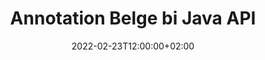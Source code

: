 ---
############################# Static ############################
layout: "product"
date: 2022-02-23T12:00:00+02:00
draft: false

product: "Annotation"
product_tag: "annotation"
platform: "Java"
platform_tag: "java"

############################# Head ############################
head_title: "Java Document Annotation API | Wêneyên PDF Word Excel PPTX Binêrin û Bişopînin"
head_description: "Java Document Annotation API. Formatên pelê PDF Word DOCX, Excel XLSX, PPTX, EML EMLX, VSS VSD, OTP, CAD û pelên wêneyê bibînin, etîket bikin, şîrove bikin û şîrove bikin."

############################# Header ##########################
title: "Annotation Belge bi Java API"
description: "Serlêdanên Java-yê bi kapasîteyên ku hûn PDF, HTML, MS Office û formatên din ên belgeyê bibînin û şîrove bikin bêyî sazkirina nermalava derveyî saz bikin."
button:
    enable: true
    icon: "fas fa-arrow-down"
    label: "Daxistina Doza Belaş"
    link: "https://downloads.groupdocs.com/annotation/java"

############################# SubMenu #########################
submenu:
    enable: true
    
    left:
        img_alt: "GroupDocs.Annotation for Java"
        image: "https://www.groupdocs.cloud/templates/groupdocs/images/product-logos/groupdocs-annotation-java.png"
        product: "GroupDocs.Annotation"
        platform: "Java"

    middle:
        button:
            # button loop
            - link: "#features"
              text: "Features"

            # button loop
            - link: "https://products.groupdocs.app/annotation"
              text: "Demos Bijî"

            # button loop
            - link: "https://purchase.groupdocs.com/pricing/annotation/java"
              text: "Pricing"

    right:
        link_download: "https://downloads.groupdocs.com/annotation"
        link_learn: "https://docs.groupdocs.com/annotation/java/"
        link_buy: "https://purchase.groupdocs.com"

############################# Overview ############################
overview:
    enable: true
    content: |
      GroupDocs.Annotation Java API hilberek e ku dihêle hûn li ser platform û pergalên xebitandinê yên cihêreng, wek Android, MacOS, Linux, Windows, bi annotations di belgeyan de bixebitin. GroupDocs.Annotation pirtûkxaneyek bi API-ya hêsan peyda dike ku gelek avantajan dide: mînakî, heke hûn hewce ne ku daneyan nehênî bihêlin an hilbijêrin ku hûn çiqas hêz hewce ne ku hûn bi pirtûkxaneyê re bixebitin, an jî qismî xebatê bi şîroveyan re biguhezînin, pirtûkxane pir e. sivik û nerm.

      GroupDocs.Annotation ji bo Java API destûrê dide te ku hûn bi celebên annotasyonan re bixebitin, ku tê de hene: Nivîs, Polyline, Herêm, Binxêz, Xal, Nîşan, Tîrek, Ellipse, Veguheztina Nivîsan, Dûrbûn, Qada Nivîsê, Reaksiyona Çavkaniyê hwd. Û piraniya wan piştgirî dike. formatên belgeyên populer ên wekî: PDF, HTML, Microsoft Office Word, pelgeyên Excel, pêşandanên PowerPoint, Visio, e-nameyên Outlook, wêne, metafil, xêzkirina CAD û cûrbecûr formên din. API îmkana wergirtina hûrguliyên rûpelên belgeyê peyda dike û piştgirî û hinardekirina annotasyonê ji pelên PDF-ê re dike.

      Bi karanîna pirtûkxaneyê, hûn dikarin [lê zêde bikin](/annotation/java/bmp/), [biguherîne](/annotation/java/bmp/), [derxistin](/annotation/java/bmp/) û [jêbirin](/annotation/java/bmp/) annotasyonên ji belgeyan, belgeyan bizivirînin, çareseriya piçûkan biguhezînin û ev ne navnîşek tevahî ya hemî îmkanan e. Di heman demê de ew komek berfireh a tiştên daneyê pêşkêşî dike da ku taybetmendiyên annotasyonê li gorî daxwazên we di nav hemî formatên belgeyên piştgirî de xweş bike.

      Karkirina bi GroupDocs.Annotation ji bo Java API pir hêsan e û tenê ji çend gavên bingehîn pêk tê. Di destpêkê de hûn hewce ne ku destûrnameyek saz bikin, dûv re pelê ku hûn dixwazin pê re bixebitin hilbijêrin, dûv re bi rengek hûrguliyên belgeyê manîpule bikin ( jêbirin / biguherînin / derxin / jêbirin) û encamê hilînin. Ji bo bêtir agahdarî ji kerema xwe li hilberê [belge](https://docs.groupdocs.com/annotation/java/getting-started/) an [nimûneyên](https://github.com/groupdocs-annotation/GroupDocs.Annotation-for-Java) danîn.
      
      GroupDocs.Annotation bi rêkûpêk tê nûve kirin û ji xerîdarên xwe re piştgirî peyda dike, hûn her gav bi xêr hatin ku hûn pirsan ji me bikin an ramanên xwe bişînin an jî li ser hewcedariyên xwe yên ji bo tiştek nû ji me re vebêjin û em ê bi kêfxweşî wê di guhertoyên xwe yên nû de bicîh bikin.
    tabs:
      enable: true
      
      ## TAB ONE ##
      tab_one:
        description: |
          Li jêr nihêrînek GroupDocs.Annotation ji bo Java ye:
      
        right:
          enable: true
          icon: "fab fa-html5"
          title:  Têgihiştinî
          content: |
            * Annotations lê zêde bike
            * Export Annotations 
            * Annotations Import
            * Reply Based Comments
            * Compatibility Annotation
      
      ## TAB TWO ##
      tab_two:
        description: |
          GroupDocs.Annotation ji bo Java-yê hemî [formên pelên pelgeyê yên populer piştgirî dike](https://docs.groupdocs.com/annotation/java/supported-document-formats/) di nav de: Microsoft Office, PDF, wêne û gelekên din.

        left:
          enable: true
          table:
            # table loop
            - title: "Microsoft Office Formats"
              content: |
                * **Word**: [DOC](/annotation/java/doc/), [DOCX](/annotation/java/docx/), [DOCM](/annotation/java/docm/), [DOT](/annotation/java/dot/), [DOTX](/annotation/java/dotx/), [RTF](/annotation/java/rtf/)
                * **Excel**: [XLS](/annotation/java/xls/), [XLSX](/annotation/java/xlsx/), [XLSB](/annotation/java/xlsb/), [XLSM](/annotation/java/xlsm/)
                * **PowerPoint**: [PPT](/annotation/java/ppt/), [PPTX](/annotation/java/pptx/), [PPS](/annotation/java/pps/), [PPSX](/annotation/java/ppsx/), [POTM](/annotation/java/potm/), [POTX](/annotation/java/potx/), [PPSM](/annotation/java/ppsm/), [PPTM](/annotation/java/pptm/), [WMF](/annotation/java/wmf/), [EMF](/annotation/java/emf/)
                * **Outlook**: [EML](/annotation/java/eml/), [EMLX](/annotation/java/emlx/), [MSG](/annotation/java/msg/)
                * **Visio**: [VSS](/annotation/java/vss/), [VST](/annotation/java/vst/), [VSD](/annotation/java/vsd/), [VSDX](/annotation/java/vsdx/), [VSX](/annotation/java/vsx/)

        right:
          enable: true
          table:
            # table loop
            - title: "Other Formats"
              content: |
                * **Portable**: [PDF](/annotation/java/pdf/) (PDF/A-1a, PDF/A-1b, PDF/A-2a)
                * **OpenDocument**: [ODT](/annotation/java/odt/), [ODS](/annotation/java/ods/), [ODP](/annotation/java/odp/)
                * **Images**: [BMP](/annotation/java/bmp/), [JPG](/annotation/java/jpg/), [JPEG](/annotation/java/jpeg/), [TIFF](/annotation/java/tiff/), [TIF](/annotation/java/tif/), [PNG](/annotation/java/png/), [GIF](/annotation/java/gif/), [DCM](/annotation/java/dcm/), [DICOM](/annotation/java/dicom/)
                * **AutoCAD**: [DWG](/annotation/java/dwg/), [DXF](/annotation/java/dxf/), [CAD](/annotation/java/cad/)
                * **Other**: [HTM](/annotation/java/htm/), [HTML](/annotation/java/html/), [CSV](/annotation/java/csv/), [DJVU](/annotation/java/djvu/), [OTP](/annotation/java/otp/), [OTT](/annotation/java/ott/)

      ## TAB THREE ##
      tab_three:
        description: |
          GroupDocs.Annotation ji bo Java-yê pergalên xebitandinê, çarçove û rêveberên pakêtê yên jêrîn piştgirî dike:
        
        left:
          enable: true
          table:
            # table loop
            - icon: "fab fa-windows"
              title:  Pergalên Xebatê
              content: |
                * Microsoft Windows Desktop
                * Microsoft Windows Server
                * Linux
                * MacOS

            # table loop
            - icon: "fas fa-code"
              title:  Çarçoveyên Piştgirî
              content: |
                * Java 7 (1.7) and above

        right:
          enable: true
          table:
            # table loop
            - icon: "fas fa-cogs"
              title:  Jîngehên Pêşveçûn
              content: |
                * NetBeans
                * IntelliJ IDEA
                * Eclipse

            # table loop
            - icon: "fas fa-tools"
              title:  Amûra Xweseriya Avakirinê
              content: |
                * Maven

############################# Features ############################
features:
    enable: true
    title: GroupDocs.Annotation ji bo Taybetmendiyên Java

    feature:
      # feature loop
      - icon: "fas fa-copy"
        link: "https://docs.groupdocs.com/annotation/java/add-area-annotation/"
        content: Di Belgeyê de Şîrovekirina Herêmê zêde bikin û Şîroveyên Hêsan û Nested ve girêdin

      # feature loop
      - icon: "fas fa-eye"
        link: "https://docs.groupdocs.com/annotation/java/add-arrow-annotation/"
        content: Bi karanîna Şîrovekirina Tîrê nîşanî naverokek taybetî bidin

      # feature loop
      - icon: "fas fa-bolt"
        link: "https://docs.groupdocs.com/annotation/java/add-watermark-annotation/"
        content: Nîşaneyên Nivîsar li PDF, Slides, Xebatkarên Excel, Wêne û Diagramên li Pozîsyona Angledî bicîh bikin
      
      # feature loop
      - icon: "fas fa-file-powerpoint"
        link: "https://docs.groupdocs.com/annotation/java/add-point-annotation/"
        content: Di Belgeyê de bi karanîna Annotationa Xalê Şîroveyên Pêşkêşkirî li cîhek Belgeyê zêde bikin

      # feature loop
      - icon: "fas fa-code"
        link: "https://docs.groupdocs.com/annotation/java/add-polyline-annotation/"
        content: Annotasyona Polyline bikar bînin da ku Rêzeya Beşên Xêz, Parçeyên Arc an jî herduyan girêbidin

      # feature loop
      - icon: "fas fa-cloud"
        link: "https://docs.groupdocs.com/annotation/java/add-ellipse-annotation/"
        content: Annotation Ellipse li PDF, Belgeyên Peyv, Spreadsheets, Pêşkêşan, Diagram û Wêneyan zêde bikin

      # feature loop
      - icon: "fas fa-remove-format"
        link: "https://docs.groupdocs.com/annotation/java/add-watermark-annotation/"
        content: Ji bo PDF, PowerPoint, Excel, Wêne û Diagraman Nîşanên Angled lê zêde bikin

      # feature loop
      - icon: "fas fa-comment-slash"
        link: "https://docs.groupdocs.com/annotation/java/add-underline-annotation/"
        content: Di Nûnertiya Wêne ya Belgeyekê de Koordînatên Şîrovekirina Nivîsar bistînin

      # feature loop
      - icon: "fas fa-location-arrow"
        link: "https://docs.groupdocs.com/annotation/java/add-annotation-to-the-document/"
        content: Di Belgeyekê de Binxêz bikin, Bişkînin an Nivîsarek Taybet Biguherînin

      # feature loop
      - icon: "fas fa-border-all"
        link: "https://docs.groupdocs.com/annotation/java/add-annotation-to-the-document/"
        content: Di Belgeyekê de Stampa Nivîsarê an Watermark & ​​Qada Nivîsarê zêde bikin

      # feature loop
      - icon: "fas fa-wrench"
        link: "https://docs.groupdocs.com/annotation/java/add-point-annotation/"
        content: Di nav Belgeyên Word û Pêşkêşiyên PowerPoint de Şîrovekirin û Hinardekirin

      # feature loop
      - icon: "fas fa-columns"
        link: "https://docs.groupdocs.com/annotation/java/add-strikeout-annotation/"
        content: Bi tîpên Şîrovekirina Nivîsan, Veguheztina Nivîsan, Nîşana Avê û Veguhastina Çavkaniyê re Spreadsheetên Excel şîrove bikin

      # feature loop
      - icon: "fas fa-file-word"
        link: "https://docs.groupdocs.com/annotation/java/get-file-info/"
        content: Şîrovekirinên Polyline, Strikethrough, Binxêz an Nivîsar li Pêşkêşkirin û Slaydên PowerPoint zêde bikin

      # feature loop
      - icon: "fas fa-envelope"
        link: "https://docs.groupdocs.com/annotation/java/basic-usage/"
        content: Di Pêşkêşan de Bi Koordînatên X, Y-ê Nîşandana Xalê Nîşan Bikin

      # feature loop
      - icon: "fas fa-print"
        link: "https://docs.groupdocs.com/annotation/java/add-strikeout-annotation/"
        content: Şîrovekirinên Strikethrough, Nivîsar, Binxetê an Polyline li Wêneyan zêde bikin

      # feature loop
      - icon: "fas fa-file-archive"
        link: "https://docs.groupdocs.com/annotation/java/add-link-annotation/"
        content: Ji bo Diagramên Visio, wekî VSS & VSD, Agahdarî û Wêneyên Belgeyê bistînin
      
      # feature loop
      - icon: "fas fa-file-code"
        link: "https://docs.groupdocs.com/annotation/java/basic-usage/"
        content: Thumbnailên Rûpelên Belgeyê bistînin û bi pelên TIFF yên Pir-rûpel re bixebitin

      # feature loop
      - icon: "fas fa-file-excel"
        link: "https://docs.groupdocs.com/annotation/java/get-file-info/"
        content: Hemî Annotasyonên Belgeyekê Bi Bangek Fonksiyonek Yekane bistînin

      # feature loop
      - icon: "fas fa-heading"
        link: "https://docs.groupdocs.com/annotation/java/add-link-annotation/"
        content: Annotasyonên Girêdanê li Pêşkêşiyên PDF, Peyv û PowerPoint-ê zêde bikin

      # feature loop
      - icon: "fas fa-project-diagram"
        link: "https://docs.groupdocs.com/annotation/java/add-point-annotation/"
        content: Piştgiriya Parskirina Rêya SVG ji bo PDF, Peyv, Diagram, Slides û formatên din ên belgeyên sereke

      # feature loop
      - icon: "fas fa-cube"
        link: "https://docs.groupdocs.com/annotation/java/technical-support/"
        content: Piştgirî ji bo zêdekirina Annotation Watermark li belgeyên Word û paqijkirina ji bo Veguheztina Nivîsar

      # feature loop
      - icon: "fab fa-uncharted"
        link: "https://docs.groupdocs.com/annotation/java/technical-support/"
        content: Piştgiriya Pêvajoya Şêweyê di Diagramên ji bo Nîşandanên Nivîsarê de
  
      # feature loop
      - icon: "fab fa-uncharted"
        link: "https://docs.groupdocs.com/annotation/java/advanced-usage/"
        content: Ji bo Pêvajoya Zûtir Bi Veşartina Pêşdîtinên Rûpelên Belgeyan Dem Bikin
  
      # feature loop
      - icon: "fab fa-uncharted"
        link: "https://docs.groupdocs.com/annotation/java/add-annotation-to-the-document/"
        content: Belgeyên Word, Excel û PowerPoint-ê jî bi Formên Kevin re bi hêsanî şîrove bikin

      # feature loop
      - icon: "fab fa-uncharted"
        link: "https://docs.groupdocs.com/annotation/java/add-distance-annotation/"
        content: Ji bo Excel, PowerPoint û Diagraman Sernavên Annotasyona Dûrbûnê nîşan bidin

############################# Support ############################
support:
    enable: true

############################# Solutions ############################
solutions:
    enable: true
    title: GroupDocs.Annotation API-yên dîtina belgeyan ji bo hawîrdorên din ên pêşkeftinê yên populer pêşkêşî dike

    solution:
        # solution loop
        - img_alt: "GroupDocs.Annotation for .NET"
          image: "https://www.groupdocs.cloud/templates/groupdocs/images/product-logos/groupdocs-annotation-net.png"
          product: "GroupDocs.Annotation"
          platform: ".NET"
          link: "/annotation/net/"

############################# Back to top ###############################
back_to_top:
  enable: true
---